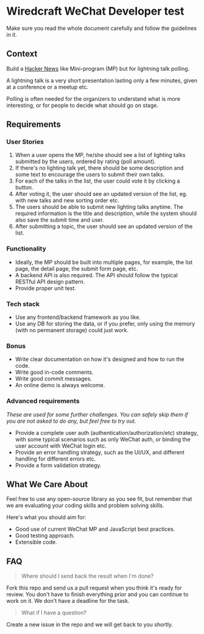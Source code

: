 # Wiredcraft WeChat Developer test

Make sure you read the whole document carefully and follow the guidelines in it.

## Context

Build a [Hacker News](https://news.ycombinator.com/) like Mini-program (MP) but for lightning talk polling.

A lightning talk is a very short presentation lasting only a few minutes, given at a conference or a meetup etc.

Polling is often needed for the organizers to understand what is more interesting, or for people to decide what should go on stage.

## Requirements

### User Stories

1. When a user opens the MP, he/she should see a list of lighting talks submitted by the users, ordered by rating (poll amount).
2. If there's no lighting talk yet, there should be some description and some text to encourage the users to submit their own talks.
3. For each of the talks in the list, the user could vote it by clicking a button.
4. After voting it, the user should see an updated version of the list, eg. with new talks and new sorting order etc.
5. The users should be able to submit new lighting talks anytime. The required information is the title and description, while the system should also save the submit time and user.
6. After submitting a topic, the user should see an updated version of the list.

### Functionality

- Ideally, the MP should be built into multiple pages, for example, the list page, the detail page, the submit form page, etc.
- A backend API is also required. The API should follow the typical RESTful API design pattern.
- Provide proper unit test.

### Tech stack

- Use any frontend/backend framework as you like.
- Use any DB for storing the data, or if you prefer, only using the memory (with no permanent storage) could just work.

### Bonus

- Write clear documentation on how it's designed and how to run the code.
- Write good in-code comments.
- Write good commit messages.
- An online demo is always welcome.

### Advanced requirements

*These are used for some further challenges. You can safely skip them if you are not asked to do any, but feel free to try out.*

- Provide a complete user auth (authentication/authorization/etc) strategy, with some typical scenarios such as only WeChat auth, or binding the user account with WeChat login etc.
- Provide an error handling strategy, such as the UI/UX, and different handling for different errors etc.
- Provide a form validation strategy.

## What We Care About

Feel free to use any open-source library as you see fit, but remember that we are evaluating your coding skills and problem solving skills.

Here's what you should aim for:

- Good use of current WeChat MP and JavaScript best practices.
- Good testing approach.
- Extensible code.

## FAQ

> Where should I send back the result when I'm done?

Fork this repo and send us a pull request when you think it's ready for review. You don't have to finish everything prior and you can continue to work on it. We don't have a deadline for the task.

> What if I have a question?

Create a new issue in the repo and we will get back to you shortly.
